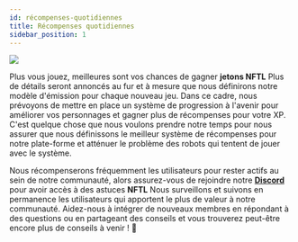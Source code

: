```yaml
---
id: récompenses-quotidiennes
title: Récompenses quotidiennes
sidebar_position: 1
---
```


![](/img/twitch-stream.png)

Plus vous jouez, meilleures sont vos chances de gagner **jetons NFTL** Plus de détails seront annoncés au fur et à mesure que nous définirons notre modèle d'émission pour chaque nouveau jeu. Dans ce cadre, nous prévoyons de mettre en place un système de progression à l'avenir pour améliorer vos personnages et gagner plus de récompenses pour votre XP. C'est quelque chose que nous voulons prendre notre temps pour nous assurer que nous définissons le meilleur système de récompenses pour notre plate-forme et atténuer le problème des robots qui tentent de jouer avec le système.

Nous récompenserons fréquemment les utilisateurs pour rester actifs au sein de notre communauté, alors assurez-vous de rejoindre notre **[Discord](https://discord.gg/niftyleague)** pour avoir accès à des astuces **NFTL** Nous surveillons et suivons en permanence les utilisateurs qui apportent le plus de valeur à notre communauté. Aidez-nous à intégrer de nouveaux membres en répondant à des questions ou en partageant des conseils et vous trouverez peut-être encore plus de conseils à venir ! 🙌
